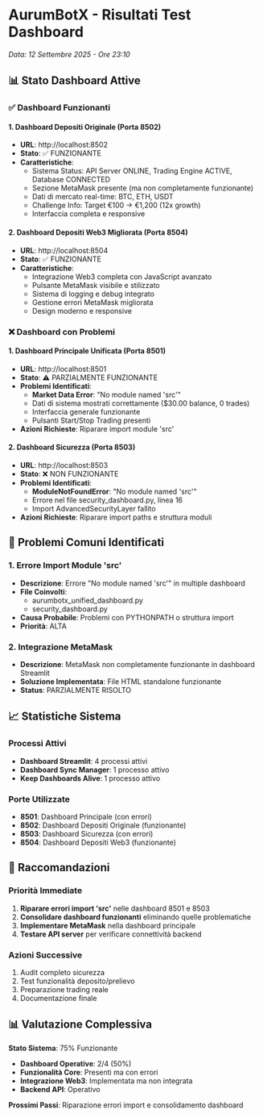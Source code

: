 # AurumBotX - Risultati Test Dashboard
*Data: 12 Settembre 2025 - Ore 23:10*

## 📊 Stato Dashboard Attive

### ✅ Dashboard Funzionanti

#### 1. Dashboard Depositi Originale (Porta 8502)
- **URL**: http://localhost:8502
- **Stato**: ✅ FUNZIONANTE
- **Caratteristiche**:
  - Sistema Status: API Server ONLINE, Trading Engine ACTIVE, Database CONNECTED
  - Sezione MetaMask presente (ma non completamente funzionante)
  - Dati di mercato real-time: BTC, ETH, USDT
  - Challenge Info: Target €100 → €1,200 (12x growth)
  - Interfaccia completa e responsive

#### 2. Dashboard Depositi Web3 Migliorata (Porta 8504)
- **URL**: http://localhost:8504
- **Stato**: ✅ FUNZIONANTE
- **Caratteristiche**:
  - Integrazione Web3 completa con JavaScript avanzato
  - Pulsante MetaMask visibile e stilizzato
  - Sistema di logging e debug integrato
  - Gestione errori MetaMask migliorata
  - Design moderno e responsive

### ❌ Dashboard con Problemi

#### 1. Dashboard Principale Unificata (Porta 8501)
- **URL**: http://localhost:8501
- **Stato**: ⚠️ PARZIALMENTE FUNZIONANTE
- **Problemi Identificati**:
  - **Market Data Error**: "No module named 'src'"
  - Dati di sistema mostrati correttamente ($30.00 balance, 0 trades)
  - Interfaccia generale funzionante
  - Pulsanti Start/Stop Trading presenti
- **Azioni Richieste**: Riparare import module 'src'

#### 2. Dashboard Sicurezza (Porta 8503)
- **URL**: http://localhost:8503
- **Stato**: ❌ NON FUNZIONANTE
- **Problemi Identificati**:
  - **ModuleNotFoundError**: "No module named 'src'"
  - Errore nel file security_dashboard.py, linea 16
  - Import AdvancedSecurityLayer fallito
- **Azioni Richieste**: Riparare import paths e struttura moduli

## 🔧 Problemi Comuni Identificati

### 1. Errore Import Module 'src'
- **Descrizione**: Errore "No module named 'src'" in multiple dashboard
- **File Coinvolti**: 
  - aurumbotx_unified_dashboard.py
  - security_dashboard.py
- **Causa Probabile**: Problemi con PYTHONPATH o struttura import
- **Priorità**: ALTA

### 2. Integrazione MetaMask
- **Descrizione**: MetaMask non completamente funzionante in dashboard Streamlit
- **Soluzione Implementata**: File HTML standalone funzionante
- **Status**: PARZIALMENTE RISOLTO

## 📈 Statistiche Sistema

### Processi Attivi
- **Dashboard Streamlit**: 4 processi attivi
- **Dashboard Sync Manager**: 1 processo attivo
- **Keep Dashboards Alive**: 1 processo attivo

### Porte Utilizzate
- **8501**: Dashboard Principale (con errori)
- **8502**: Dashboard Depositi Originale (funzionante)
- **8503**: Dashboard Sicurezza (con errori)
- **8504**: Dashboard Depositi Web3 (funzionante)

## 🎯 Raccomandazioni

### Priorità Immediate
1. **Riparare errori import 'src'** nelle dashboard 8501 e 8503
2. **Consolidare dashboard funzionanti** eliminando quelle problematiche
3. **Implementare MetaMask** nella dashboard principale
4. **Testare API server** per verificare connettività backend

### Azioni Successive
1. Audit completo sicurezza
2. Test funzionalità deposito/prelievo
3. Preparazione trading reale
4. Documentazione finale

## 📊 Valutazione Complessiva

**Stato Sistema**: 75% Funzionante
- **Dashboard Operative**: 2/4 (50%)
- **Funzionalità Core**: Presenti ma con errori
- **Integrazione Web3**: Implementata ma non integrata
- **Backend API**: Operativo

**Prossimi Passi**: Riparazione errori import e consolidamento dashboard

